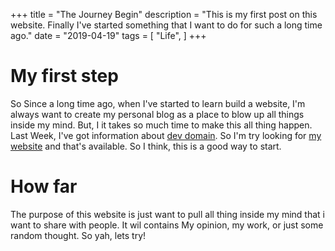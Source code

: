 +++
title = "The Journey Begin"
description = "This is my first post on this website. Finally I've started something that I want to do for such a long time ago."
date = "2019-04-19"
tags = [
    "Life",
]
+++

# My first step
So Since a long time ago, when I've started to learn build a website, I'm always want to create my personal blog as a place to  blow up all things inside my mind.
But, I it takes so much time to make this all thing happen. Last Week, I've got information about [dev domain](https://get.dev/). So I'm try looking for [my website](https://arhen.dev) and that's available. So I think, this is a good way to start.

# How far
The purpose of this website is just want to pull all thing inside my mind that i want to share with people. It wil contains My opinion, my work, or just some random thought. So yah, lets try!
